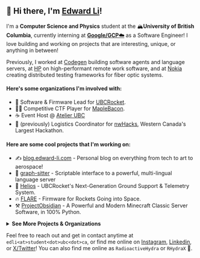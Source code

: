 ## 👋 Hi there, I'm [Edward Li](https://www.edward-li.com/)!

I'm a **Computer Science and Physics** student at the 🏔**University of British Columbia**, currently interning at [**Google/GCP☁️**](https://cloud.google.com/) as a Software Engineer! I love building and working on projects that are interesting, unique, or anything in between! 

Previously, I worked at [Codegen](https://www.codegen.com/) building software agents and language servers, at [HP](https://www.hp.com/) on high-performant remote work software, and at [Nokia](https://www.nokia.com/) creating distributed testing frameworks for fiber optic systems.

#### Here's some organizations I'm involved with:
- 🚀 Software & Firmware Lead for [UBCRocket](https://www.ubcrocket.com/).
- 👨‍💻 Competitive CTF Player for [MapleBacon](https://maplebacon.org/).
- ☕ Event Host @ [Atelier UBC](https://www.atelier.ac/)
- 🌌 (previously) Logistics Coordinator for [nwHacks](https://nwhacks.io/), Western Canada's Largest Hackathon.

#### Here are some cool projects that I'm working on:
- ✍️ [blog.edward-li.com](https://blog.edward-li.com/) - Personal blog on everything from tech to art to aerospace!
- 🌲 [graph-sitter](https://github.com/codegen-sh/graph-sitter) - Scriptable interface to a powerful, multi-lingual language server 
- 🌇 [Helios](https://github.com/UBC-Rocket/Helios) - UBCRocket's Next-Generation Ground Support & Telemetry System.
- 🔥 [FLARE](https://github.com/UBC-Rocket/FLARE) - Firmware for Rockets Going into Space.
- ⚒ [ProjectObsidian](https://github.com/EdwardJXLi/ProjectObsidian) - A Powerful and Modern Minecraft Classic Server Software, in 100% Python.

<details>
<summary><b>See More Projects & Organizations</b></summary>

#### 2025
- 🐲 [Hydra for Hugo](https://github.com/EdwardJXLi/hugo-theme-hydra) - Highly modified and customized version of the Hugo theme [cactus](https://github.com/monkeyWzr/hugo-theme-cactus) by [monkeyWzr](https://github.com/monkeyWzr).

#### 2024
- 🧭 [ProFound](https://devpost.com/software/profound) - The World's First AI Cofounder, helping founders build MVPs as fast as possible. ([Live Demo](https://profound.hydranet.dev/))
- 👨‍💻 [TinyGen](https://github.com/EdwardJXLi/TinyGen) - Open source AI Powered Ticket-To-PR resolution. Powered by GPT4 🧠! ([Live Demo](https://tinygen.hydranet.dev/))

#### 2023
- 📡 [UBCRocket Groundstation](https://github.com/UBC-Rocket/UBCRocketGroundStation) - Real-time Ground Support Software. (Soon to be replaced by [Helios](https://github.com/UBC-Rocket/Helios))
- 🐕‍🦺 [HawkEye](https://devpost.com/software/hawkeye-3kp0tc) - Real-time multimodal conversation and interaction agent for the Boston Dynamics’ Spot robot.
- 🏰 [DungeonKeeper](https://github.com/EdwardJXLi/DungeonKeeper) - Top-down Sprite and Text-based Roguelike Dungeon Crawler. ([Play Online](https://dungeonkeeper.hydranet.dev/))

#### 2022
- ♾ [InfiniHacks](https://infinihacks.devpost.com/) - A Non-Profit Organization with a Mission of Delivering STEM Education Through Real-World Projects.
- 🐝 [HiveHQ](https://devpost.com/software/hive-hq) - Live Foot Traffic Analysis to help Stores Optimize Layout, Measure Engagement, and Enforce COVID-19 Social Distancing.
- ⚛ [Wormhole](https://github.com/EdwardJXLi/Wormhole) - A Simple and Hackable Realtime Video Streaming Engine. ([Live Demo](https://demo.wormhole.hydranet.dev/))
- 🎨 [DrawBot](https://devpost.com/software/drawbot-ulof5z) - A Robot to Turn Your Ideas Into Original Art on Paper!

#### 2021
- 😷 [MaskPass](https://devpost.com/software/mlh-birthday-ads) - An AI-Powered Door System to Ensure Everyone Entering has Their Masks Properly Fitted.
- 🦠 [Distributed Covid Simulation](https://devpost.com/software/distributed-covid-simulation) - Massively Parallel Distributed Monte Carlo Pandemic Modeling using DCP.
- 👩‍🏫 [QuikSlide](https://github.com/EdwardJXLi/QuikSlide/) - Artificial Intelligence Powered Slideshow Creation Utility.
- 🥕 [Freshify](https://devpost.com/software/freshify) - A gGrocery Platform that Fuses both the Local Community and Sustainable Consumption.

#### 2020
- 🤝 [Reconnect](https://github.com/Reconnect-CUHacking2021/) - Store Management Software for a Post Vaccine World.
- 🌳 [TModLoader Docker](https://github.com/EdwardJXLi/tmodloader-docker) - Docker Image to run a Complete tModLoader 1.4 Server on x86_64 and ARM64.
- 👦 [CrowdEye](https://github.com/CrowdEye) - Industry-Leading Computer Vision Software to Help Companies, Retailers, and Stores Enforce COVID-19 Regulations.
- 🌎 [Global Health Model](https://devpost.com/software/global-health-model) - Visualizing WHO Statistical Models to Help Spread Awareness on the Global Heath Situation.

#### 2019 and beyond...
- 🍕 [MemeGenBot](https://discord.com/oauth2/authorize?client_id=381852776252178432&scope=bot&permissions=1178065985) - A Discord Bot that Generates Memes on the Fly!
- 🎈 [VexV5Raytracer](https://github.com/EdwardJXLi/VexV5Raytracer) - Simple 3D Raytracer Ported to the Vex V5 Robot Brain.
- 📈 [Manim Presentation](https://github.com/EdwardJXLi/manim-presentation) - Hacky Project to Allow Presentation of 3b1b/MANIM Scenes.
- 📊 [Graph Algorithms](https://github.com/EdwardJXLi/Graph-Algorithms) - Series of Graph Algorithms I Wrote for Caleton's ALGO2 Class.
- 🟦 [Kahoot Hacks](https://github.com/unixpickle/kahoot-hack) - Reverse engineering kahoot.it 

#### Previous organizations I was involved with:
- 🌻 Committee President for [BellHS's Relay For Life](https://www.relayforlife.ca/).
- 💻 Club Head and Project Lead for [BellHS CS Club](https://www.instagram.com/bell.cs.club/).
- 🤖 Executive Head of [Bruins Robotics](https://www.instagram.com/bruinsrobotics), VEX Team [40999A](https://vexdb.io/teams/view/40999A).
- 🏫 Grade 12 Representative for Student Council.

</details>

Feel free to reach out and get in contact anytime at `edli<at>student<dot>ubc<dot>ca`, or find me online on [Instagram](https://www.instagram.com/edwardjxli/), [Linkedin](https://www.linkedin.com/in/edwardjxli/), or [X/Twitter](https://twitter.com/edwardjxli/)! You can also find me online as `RadioactiveHydra` or `RHydraX` 🐲.
